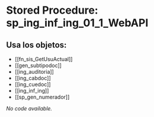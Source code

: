 # Stored Procedure: sp_ing_inf_ing_01_1_WebAPI

## Usa los objetos:
- [[fn_sis_GetUsuActual]]
- [[gen_subtipodoc]]
- [[ing_auditoria]]
- [[ing_cabdoc]]
- [[ing_cuedoc]]
- [[ing_inf_ing]]
- [[sp_gen_numerador]]

*No code available.*
